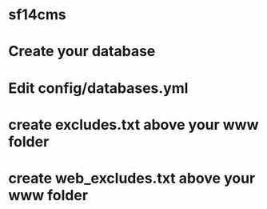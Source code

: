 # sf14cms

# Create your database
# Edit config/databases.yml

# create excludes.txt above your www folder

# create web_excludes.txt above your www folder

